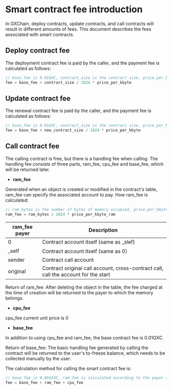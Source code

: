 # Smart contract fee introduction

In GXChain, deploy contracts, update contracts, and call contracts will result in different amounts of fees. This document describes the fees associated with smart contracts.

## Deploy contract fee

The deployment contract fee is paid by the caller, and the payment fee is calculated as follows:

```cpp
// base_fee is 0.01GXC, contract_size is the contract size, price_per_kbyte is the cost of 1kb ram, currently 0.2GXC
fee = base_fee + contract_size / 1024 * price_per_kbyte
```

## Update contract fee

The renewal contract fee is paid by the caller, and the payment fee is calculated as follows:

```cpp
// base_fee is 0.01GXC, contract_size is the contract size, price_per_kbyte is the cost of 1kb ram, currently 0.2GXC
fee = base_fee + new_contract_size / 1024 * price_per_kbyte
```

## Call contract fee

The calling contract is free, but there is a handling fee when calling. The handling fee consists of three parts, ram_fee, cpu_fee and base_fee, which will be returned later.

- **ram_fee**

Generated when an object is created or modified in the contract's table, ram_fee can specify the associated account to pay. How ram_fee is calculated:

```cpp
// ram_bytes is the number of bytes of memory occupied, price_per_kbyte_ram is the cost of 1kb ram, currently 0.2GXC
ram_fee = ram_bytes / 1024 * price_per_kbyte_ram 
```

| ram_fee payer | Description |
| --- | --- | 
| 0 | Contract account itself (same as \_slef) |
| \_self | Contract account itself (same as 0） |
| sender | Contract call account |
| original | Contract original call account, cross-contract call, call the account for the start |

Return of ram_fee: After deleting the object in the table, the fee charged at the time of creation will be returned to the payer to which the memory belongs.

- **cpu_fee**

cpu_fee current unit price is 0

- **base_fee**

In addition to using cpu_fee and ram_fee, the base contract fee is 0.01GXC. 

Return of base_fee: The basic handling fee generated by calling the contract will be returned to the user's to-freeze balance, which needs to be collected manually by the user.

The calculation method for calling the smart contract fee is:

```cpp
// base_fee is 0.001GXC, ram_fee is calculated according to the payer and occupied memory, cpu_fee is 0
fee = base_fee + ram_fee + cpu_fee
```

